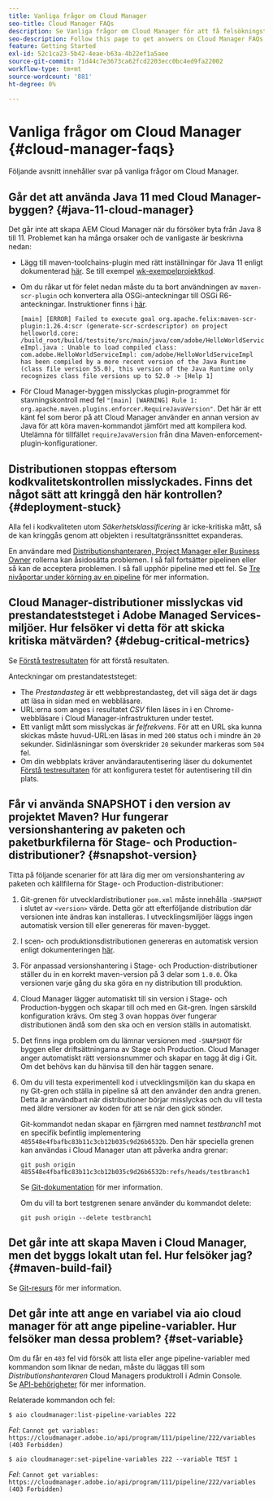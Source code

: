 ```yaml
---
title: Vanliga frågor om Cloud Manager
seo-title: Cloud Manager FAQs
description: Se Vanliga frågor om Cloud Manager för att få felsökningstips
seo-description: Follow this page to get answers on Cloud Manager FAQs
feature: Getting Started
exl-id: 52c1ca23-5b42-4eae-b63a-4b22ef1a5aee
source-git-commit: 71d44c7e3673ca62fcd2203ecc0bc4ed9fa22002
workflow-type: tm+mt
source-wordcount: '881'
ht-degree: 0%

---
```


# Vanliga frågor om Cloud Manager {#cloud-manager-faqs}

Följande avsnitt innehåller svar på vanliga frågor om Cloud Manager.

## Går det att använda Java 11 med Cloud Manager-byggen? {#java-11-cloud-manager}

Det går inte att skapa AEM Cloud Manager när du försöker byta från Java 8 till 11. Problemet kan ha många orsaker och de vanligaste är beskrivna nedan:

* Lägg till maven-toolchains-plugin med rätt inställningar för Java 11 enligt dokumenterad [här](https://experienceleague.adobe.com/docs/experience-manager-cloud-manager/using/getting-started/create-application-project/using-the-wizard.html?lang=en#getting-started).  Se till exempel [wk-exempelprojektkod](https://github.com/adobe/aem-guides-wknd/commit/6cb5238cb6b932735dcf91b21b0d835ae3a7fe75).

* Om du råkar ut för felet nedan måste du ta bort användningen av `maven-scr-plugin` och konvertera alla OSGi-anteckningar till OSGi R6-anteckningar. Instruktioner finns i [här](https://cqdump.wordpress.com/2019/01/03/from-scr-annotations-to-osgi-annotations/).

   `[main] [ERROR] Failed to execute goal org.apache.felix:maven-scr-plugin:1.26.4:scr (generate-scr-scrdescriptor) on project helloworld.core: /build_root/build/testsite/src/main/java/com/adobe/HelloWorldServiceImpl.java : Unable to load compiled class: com.adobe.HelloWorldServiceImpl: com/adobe/HelloWorldServiceImpl has been compiled by a more recent version of the Java Runtime (class file version 55.0), this version of the Java Runtime only recognizes class file versions up to 52.0 -> [Help 1]`

* För Cloud Manager-byggen misslyckas plugin-programmet för stavningskontroll med fel `"[main] [WARNING] Rule 1: org.apache.maven.plugins.enforcer.RequireJavaVersion"`. Det här är ett känt fel som beror på att Cloud Manager använder en annan version av Java för att köra maven-kommandot jämfört med att kompilera kod. Utelämna för tillfället `requireJavaVersion` från dina Maven-enforcement-plugin-konfigurationer.

## Distributionen stoppas eftersom kodkvalitetskontrollen misslyckades. Finns det något sätt att kringgå den här kontrollen? {#deployment-stuck}

Alla fel i kodkvaliteten utom *Säkerhetsklassificering* är icke-kritiska mått, så de kan kringgås genom att objekten i resultatgränssnittet expanderas.

En användare med [Distributionshanteraren, Project Manager eller Business Owner](https://experienceleague.adobe.com/docs/experience-manager-cloud-manager/using/requirements/setting-up-users-and-roles.html?lang=en#requirements) rollerna kan åsidosätta problemen. I så fall fortsätter pipelinen eller så kan de acceptera problemen. I så fall upphör pipeline med ett fel.  Se [Tre nivåportar under körning av en pipeline](https://experienceleague.adobe.com/docs/experience-manager-cloud-manager/using/how-to-use/understand-your-test-results.html?lang=en#how-to-use) för mer information.

## Cloud Manager-distributioner misslyckas vid prestandateststeget i Adobe Managed Services-miljöer. Hur felsöker vi detta för att skicka kritiska mätvärden? {#debug-critical-metrics}

Se [Förstå testresultaten](https://experienceleague.adobe.com/docs/experience-manager-cloud-manager/using/how-to-use/understand-your-test-results.html?lang=en#how-to-use) för att förstå resultaten.

Anteckningar om prestandateststeget:

* The *Prestandasteg* är ett webbprestandasteg, det vill säga det är dags att läsa in sidan med en webbläsare.
* URL:erna som anges i resultatet *CSV* filen läses in i en Chrome-webbläsare i Cloud Manager-infrastrukturen under testet.
* Ett vanligt mått som misslyckas är *felfrekvens*. För att en URL ska kunna skickas måste huvud-URL:en läsas in med `200` status och i mindre än `20` sekunder. Sidinläsningar som överskrider `20` sekunder markeras som `504` fel.
* Om din webbplats kräver användarautentisering läser du dokumentet [Förstå testresultaten](understand-your-test-results.md#authenticated-performance-testing) för att konfigurera testet för autentisering till din plats.

## Får vi använda SNAPSHOT i den version av projektet Maven? Hur fungerar versionshantering av paketen och paketburkfilerna för Stage- och Production-distributioner? {#snapshot-version}

Titta på följande scenarier för att lära dig mer om versionshantering av paketen och källfilerna för Stage- och Production-distributioner:

1. Git-grenen för utvecklardistributioner `pom.xml` måste innehålla `-SNAPSHOT` i slutet av `<version>` värde. Detta gör att efterföljande distribution där versionen inte ändras kan installeras. I utvecklingsmiljöer läggs ingen automatisk version till eller genereras för maven-bygget.

1. I scen- och produktionsdistributionen genereras en automatisk version enligt dokumenteringen [här](https://experienceleague.adobe.com/docs/experience-manager-cloud-manager/using/managing-code/activating-maven-project.html?lang=en#managing-code).

1. För anpassad versionshantering i Stage- och Production-distributioner ställer du in en korrekt maven-version på 3 delar som `1.0.0`. Öka versionen varje gång du ska göra en ny distribution till produktion.

1. Cloud Manager lägger automatiskt till sin version i Stage- och Production-byggen och skapar till och med en Git-gren. Ingen särskild konfiguration krävs. Om steg 3 ovan hoppas över fungerar distributionen ändå som den ska och en version ställs in automatiskt.

1. Det finns inga problem om du lämnar versionen med `-SNAPSHOT` för byggen eller driftsättningarna av Stage och Production. Cloud Manager anger automatiskt rätt versionsnummer och skapar en tagg åt dig i Git. Om det behövs kan du hänvisa till den här taggen senare.

1. Om du vill testa experimentell kod i utvecklingsmiljön kan du skapa en ny Git-gren och ställa in pipeline så att den använder den andra grenen. Detta är användbart när distributioner börjar misslyckas och du vill testa med äldre versioner av koden för att se när den gick sönder.

   Git-kommandot nedan skapar en fjärrgren med namnet *testbranch1* mot en specifik befintlig implementering `485548e4fbafbc83b11c3cb12b035c9d26b6532b`.  Den här speciella grenen kan användas i Cloud Manager utan att påverka andra grenar:

   `git push origin 485548e4fbafbc83b11c3cb12b035c9d26b6532b:refs/heads/testbranch1`

   Se [Git-dokumentation](https://git-scm.com/book/en/v2/Git-Internals-Git-References) för mer information.

   Om du vill ta bort testgrenen senare använder du kommandot delete:

   `git push origin --delete testbranch1`

## Det går inte att skapa Maven i Cloud Manager, men det byggs lokalt utan fel. Hur felsöker jag? {#maven-build-fail}

Se [Git-resurs](https://github.com/cqsupport/cloud-manager/blob/main/cm-build-step-fails.md) för mer information.

## Det går inte att ange en variabel via aio cloud manager för att ange pipeline-variabler. Hur felsöker man dessa problem? {#set-variable}

Om du får en `403` fel vid försök att lista eller ange pipeline-variabler med kommandon som liknar de nedan, måste du läggas till som *Distributionshanteraren* Cloud Managers produktroll i Admin Console.\
Se [API-behörigheter](https://www.adobe.io/apis/experiencecloud/cloud-manager/docs.html#!AdobeDocs/cloudmanager-api-docs/master/permissions.md) för mer information.

Relaterade kommandon och fel:

`$ aio cloudmanager:list-pipeline-variables 222`

*Fel*: `Cannot get variables: https://cloudmanager.adobe.io/api/program/111/pipeline/222/variables (403 Forbidden)`

`$ aio cloudmanager:set-pipeline-variables 222 --variable TEST 1`

*Fel*: `Cannot get variables: https://cloudmanager.adobe.io/api/program/111/pipeline/222/variables (403 Forbidden)`
